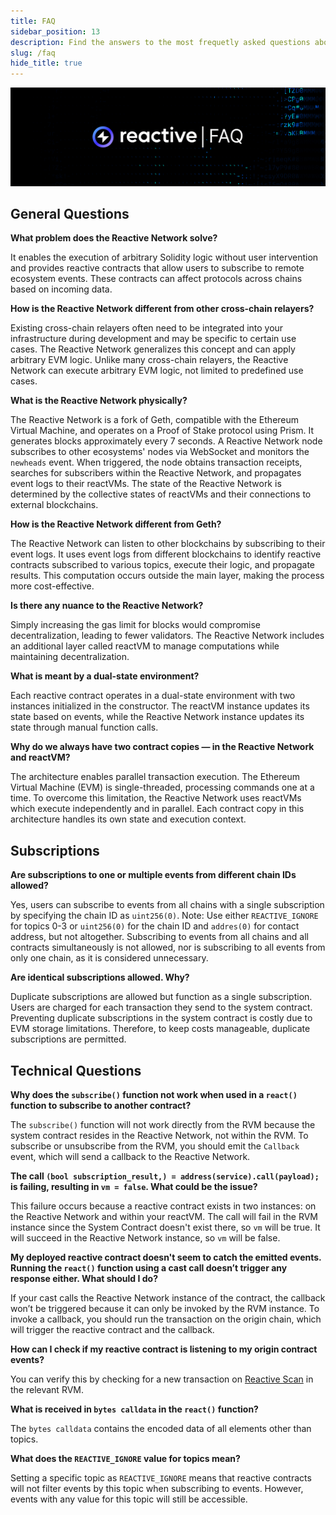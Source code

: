 ```yaml
---
title: FAQ
sidebar_position: 13
description: Find the answers to the most frequetly asked questions about the Reactive Network's architecture, features, and capabilities.
slug: /faq
hide_title: true
---
```


![Reactive FAQ Image](./img/faq.jpg)

## General Questions

**What problem does the Reactive Network solve?**

It enables the execution of arbitrary Solidity logic without user intervention and provides reactive contracts that allow users to subscribe to remote ecosystem events. These contracts can affect protocols across chains based on incoming data.

**How is the Reactive Network different from other cross-chain relayers?**

Existing cross-chain relayers often need to be integrated into your infrastructure during development and may be specific to certain use cases. The Reactive Network generalizes this concept and can apply arbitrary EVM logic. Unlike many cross-chain relayers, the Reactive Network can execute arbitrary EVM logic, not limited to predefined use cases.

**What is the Reactive Network physically?**

The Reactive Network is a fork of Geth, compatible with the Ethereum Virtual Machine, and operates on a Proof of Stake protocol using Prism. It generates blocks approximately every 7 seconds. A Reactive Network node subscribes to other ecosystems' nodes via WebSocket and monitors the `newheads` event. When triggered, the node obtains transaction receipts, searches for subscribers within the Reactive Network, and propagates event logs to their reactVMs. The state of the Reactive Network is determined by the collective states of reactVMs and their connections to external blockchains.

**How is the Reactive Network different from Geth?**

The Reactive Network can listen to other blockchains by subscribing to their event logs. It uses event logs from different blockchains to identify reactive contracts subscribed to various topics, execute their logic, and propagate results. This computation occurs outside the main layer, making the process more cost-effective.

**Is there any nuance to the Reactive Network?**

Simply increasing the gas limit for blocks would compromise decentralization, leading to fewer validators. The Reactive Network includes an additional layer called reactVM to manage computations while maintaining decentralization.

**What is meant by a dual-state environment?**

Each reactive contract operates in a dual-state environment with two instances initialized in the constructor. The reactVM instance updates its state based on events, while the Reactive Network instance updates its state through manual function calls.

**Why do we always have two contract copies — in the Reactive Network and reactVM?**

The architecture enables parallel transaction execution. The Ethereum Virtual Machine (EVM) is single-threaded, processing commands one at a time. To overcome this limitation, the Reactive Network uses reactVMs which execute independently and in parallel. Each contract copy in this architecture handles its own state and execution context.

## Subscriptions

**Are subscriptions to one or multiple events from different chain IDs allowed?**

Yes, users can subscribe to events from all chains with a single subscription by specifying the chain ID as `uint256(0)`. Note: Use either `REACTIVE_IGNORE` for topics 0-3 or `uint256(0)` for the chain ID and `addres(0)` for contact address, but not altogether. Subscribing to events from all chains and all contracts simultaneously is not allowed, nor is subscribing to all events from only one chain, as it is considered unnecessary.

**Are identical subscriptions allowed. Why?**

Duplicate subscriptions are allowed but function as a single subscription. Users are charged for each transaction they send to the system contract. Preventing duplicate subscriptions in the system contract is costly due to EVM storage limitations. Therefore, to keep costs manageable, duplicate subscriptions are permitted.

## Technical Questions

**Why does the `subscribe()` function not work when used in a `react()` function to subscribe to another contract?**  

The `subscribe()` function will not work directly from the RVM because the system contract resides in the Reactive Network, not within the RVM. To subscribe or unsubscribe from the RVM, you should emit the `Callback` event, which will send a callback to the Reactive Network.

**The call `(bool subscription_result,) = address(service).call(payload);` is failing, resulting in `vm = false`. What could be the issue?**  

This failure occurs because a reactive contract exists in two instances: on the Reactive Network and within your reactVM. The call will fail in the RVM instance since the System Contract doesn't exist there, so `vm` will be true. It will succeed in the Reactive Network instance, so `vm` will be false.

**My deployed reactive contract doesn't seem to catch the emitted events. Running the `react()` function using a cast call doesn’t trigger any response either. What should I do?**  

If your cast calls the Reactive Network instance of the contract, the callback won’t be triggered because it can only be invoked by the RVM instance. To invoke a callback, you should run the transaction on the origin chain, which will trigger the reactive contract and the callback.

**How can I check if my reactive contract is listening to my origin contract events?**  

You can verify this by checking for a new transaction on [Reactive Scan](https://kopli.reactscan.net/) in the relevant RVM.

**What is received in `bytes calldata` in the `react()` function?**  

The `bytes calldata` contains the encoded data of all elements other than topics.

**What does the `REACTIVE_IGNORE` value for topics mean?**  

Setting a specific topic as `REACTIVE_IGNORE` means that reactive contracts will not filter events by this topic when subscribing to events. However, events with any value for this topic will still be accessible.
